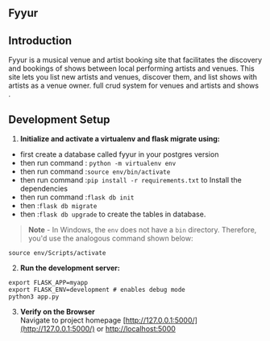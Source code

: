 Fyyur
-----

## Introduction

Fyyur is a musical venue and artist booking site that facilitates the discovery and bookings of shows between local performing artists and venues. This site lets you list new artists and venues, discover them, and list shows with artists as a venue owner.
full crud system for venues and artists and shows .

## Development Setup

1. **Initialize and activate a virtualenv and flask migrate using:**

* first create a database called fyyur in your postgres version
* then run command : `python -m virtualenv env`
* then run command :`source env/bin/activate`
* then run command :`pip install -r requirements.txt` to Install the dependencies
* then run command :`flask db init`
* then :`flask db migrate`
* then  :`flask db upgrade` to create the tables in database.

>**Note** - In Windows, the `env` does not have a `bin` directory. Therefore, you'd use the analogous command shown below:
```
source env/Scripts/activate
```

2. **Run the development server:**
```
export FLASK_APP=myapp
export FLASK_ENV=development # enables debug mode
python3 app.py
```

3. **Verify on the Browser**<br>
Navigate to project homepage [http://127.0.0.1:5000/](http://127.0.0.1:5000/) or [http://localhost:5000](http://localhost:5000) 

